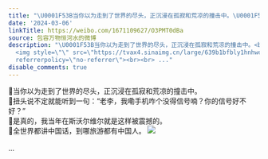 ```yaml
---
title: "\U0001F53B当你以为走到了世界的尽头，正沉浸在孤寂和荒凉的撞击中。\U0001F53B扭头说不定就能听到一句：“老李，我嘞手机咋个没得信号喃？你的信号好不好？”\U0001F53B是真的，我..."
date: '2024-03-06'
linkTitle: https://weibo.com/1671109627/O3PMT0dBa
source: 包容万物恒河水的微博
description: "\U0001F53B当你以为走到了世界的尽头，正沉浸在孤寂和荒凉的撞击中。<br>\U0001F53B扭头说不定就能听到一句：“老李，我嘞手机咋个没得信号喃？你的信号好不好？”<br>\U0001F53B是真的，我当年在斯沃尔维尔就是这样被震撼的。<br>\U0001F53B全世界都讲中国话，到哪旅游都有中国人。
  <img style=\"\" src=\"https://tvax4.sinaimg.cn/large/639b1bfbly1hnhwotrcp5j20ho0mi119.jpg\"
  referrerpolicy=\"no-referrer\"><br><br> ..."
disable_comments: true
---
```

🔻当你以为走到了世界的尽头，正沉浸在孤寂和荒凉的撞击中。<br>🔻扭头说不定就能听到一句：“老李，我嘞手机咋个没得信号喃？你的信号好不好？”<br>🔻是真的，我当年在斯沃尔维尔就是这样被震撼的。<br>🔻全世界都讲中国话，到哪旅游都有中国人。 <img style="" src="https://tvax4.sinaimg.cn/large/639b1bfbly1hnhwotrcp5j20ho0mi119.jpg" referrerpolicy="no-referrer"><br><br> ...